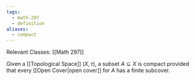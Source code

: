 ```yaml
---
tags:
  - math-297
  - definition
aliases:
  - compact
---
```

Relevant Classes: [[Math 297]]

Given a [[Topological Space]] $(X, \tau)$, a subset $A \subseteq X$ is compact provided that every [[Open Cover|open cover]] for $A$ has a finite subcover.